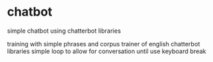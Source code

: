 # chatbot
simple chatbot using chatterbot libraries

training with simple phrases and corpus trainer of english chatterbot libraries
simple loop to allow for conversation until use keyboard break
